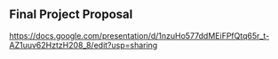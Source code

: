 ## Final Project Proposal

https://docs.google.com/presentation/d/1nzuHo577ddMEiFPfQtq65r_t-AZ1uuv62HztzH208_8/edit?usp=sharing

